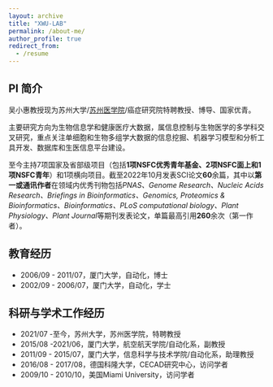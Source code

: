 ```yaml
---
layout: archive
title: "XWU-LAB"
permalink: /about-me/
author_profile: true
redirect_from:
  - /resume
---
```



## PI 简介

吴小惠教授现为苏州大学/[苏州医学院](http://medical.suda.edu.cn/)/癌症研究院特聘教授、博导、国家优青。

主要研究方向为生物信息学和健康医疗大数据，属信息控制与生物医学的多学科交叉研究，重点关注单细胞和生物多组学大数据的信息挖掘、机器学习模型和分析工具开发、数据库和生医信息平台建设。

至今主持7项国家及省部级项目（包括**1项NSFC优秀青年基金、2项NSFC面上和1项NSFC青年**）和1项横向项目。截至2022年10月发表SCI论文**60**余篇，其中以**第一或通讯作者**在领域内优秀刊物包括*PNAS、Genome Research、Nucleic Acids Research、Briefings in Bioinformatics、Genomics, Proteomics & Bioinformatics、Bioinformatics、PLoS computational biology、Plant Physiology、Plant Journal*等期刊发表论文，单篇最高引用**260**余次（第一作者）。



## 教育经历

- 2006/09 - 2011/07，厦门大学，自动化，博士
- 2002/09 - 2006/07，厦门大学，自动化，学士



## 科研与学术工作经历

- 2021/07 -至今，苏州大学，苏州医学院，特聘教授
- 2015/08 -2021/06，厦门大学，航空航天学院/自动化系，副教授
- 2011/09 - 2015/07，厦门大学，信息科学与技术学院/自动化系，助理教授
- 2016/08 - 2017/08，德国科隆大学，CECAD研究中心，访问学者
- 2009/10 - 2010/10，美国Miami University，访问学者

